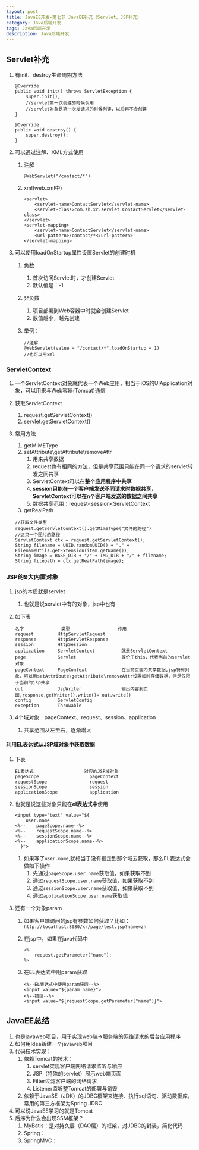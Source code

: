 ```yaml
---
layout: post
title: JavaEE开发-第七节 JavaEE补充（Servlet、JSP补充）
category: Java后端开发
tags: Java后端开发
description: Java后端开发
--- 
```


## Servlet补充
1. 有init、destroy生命周期方法
    
    ```
    @Override
    public void init() throws ServletException {
        super.init();
        //servlet第一次创建的时候调用
        //servlet对象是第一次发请求的时候创建，以后再不会创建
    }

    @Override
    public void destroy() {
        super.destroy();
    }
    ```
2. 可以通过注解、XML方式使用
    1. 注解
        
        ```
        @WebServlet("/contact/*")
        ```
    2. xml(web.xml中)
        
        ```
        <servlet>
            <servlet-name>ContactServlet</servlet-name>
            <servlet-class>com.zh.xr.servlet.ContactServlet</servlet-class>
        </servlet>
        <servlet-mapping>
            <servlet-name>ContactServlet</servlet-name>
            <url-pattern>/contact/*</url-pattern>
        </servlet-mapping>
        ```
3. 可以使用loadOnStartup属性设置Servlet的创建时机
    1. 负数
        1. 首次访问Servlet时，才创建Servlet
        2. 默认值是：-1
    2. 非负数
        1. 项目部署到Web容器中时就会创建Servlet
        2. 数值越小，越先创建
    3. 举例：
        
        ```
        //注解
        @WebServlet(value = "/contact/*",loadOnStartup = 1)
        //也可以用xml
        ```

### ServletContext
1. 一个ServletContext对象就代表一个Web应用，相当于iOS的UIApplication对象，可以用来与Web容器(Tomcat)通信
2. 获取ServletContext
    1. request.getServletContext()
    2. servlet.getServletContext()
3. 常用方法
    1. getMIMEType
    2. setAttribute\getAttribute\removeAttr
        1. 用来共享数据
        2. request也有相同的方法，但是共享范围只能在同一个请求的servlet转发之间共享
        3. ServletContext可以在**整个应用程序中共享**
        4. **session只能在一个客户端发送不同请求时数据共享，ServletContext可以在n个客户端发送的数据之间共享**
        5. 数据共享范围：request<session<ServletContext
    3. getRealPath

    
    ```
    //获取文件类型
    request.getServletContext().getMimeType("文件的路径")
    //这只一个图片的路径
    ServletContext ctx = request.getServletContext();
    String filename = UUID.randomUUID() + "." + FilenameUtils.getExtension(item.getName());
    String image = BASE_DIR + "/" + IMG_DIR + "/" + filename;
    String filepath = ctx.getRealPath(image);
    ```

### JSP的9大内置对象
1. jsp的本质就是servlet
    1. 也就是说servlet中有的对象，jsp中也有
2. 如下表

    ```
    名字              类型                  作用
    request         HttpServletRequest      
    response        HttpServletResponse
    session         HttpSession
    application     ServletContext          就是ServletContext
    page            Servlet                 等价于this，代表当前的servlet对象
    pageContext     PageContext             在当前页面内共享数据,jsp特有对象，可以用setAttribute\getAttribute\removeAttr设置临时存储数据，但是仅限于当前的jsp共享
    out             JspWriter               输出内容到页面,response.getWriter().write()= out.write()
    config          ServletConfig
    exception       Throwable
    ```
3. 4个域对象：pageContext、request、session、application
    1. 共享范围从左至右，逐渐增大


#### 利用EL表达式从JSP域对象中获取数据
1. 下表

    ```
    EL表达式                   对应的JSP域对象
    pageScope                   pageContext
    requestScope                request
    sessionScope                session
    applicationScope            application
    ```
2. 也就是说这些对象只能在**el表达式中**使用
    
    ```
    <input type="text" value="${
        user.name
    <%--    pageScope.name--%>
    <%--    requestScope.name--%>
    <%--    sessionScope.name--%>
    <%--    applicationScope.name--%>
      }">
    ```
    
    1. 如果写了`user.name`,就相当于没有指定到那个域去获取，那么EL表达式会做如下操作
        1. 先通过`pageScope.user.name`获取值，如果获取不到
        2. 通过`requestScope.user.name`获取值，如果获取不到
        3. 通过`sessionScope.user.name`获取值，如果获取不到
        4. 通过`applicationScope.user.name`获取值
3. 还有一个对象param
    1. 如果客户端访问的jsp有参数如何获取？比如：`http://localhost:8080/xr/page/test.jsp?name=zh`
    2. 在jsp中，如果在java代码中
        
        ```
        <%
            request.getParameter("name");
        %>
        ```
    3. 在EL表达式中用param获取
        
        ```
        <%--EL表达式中使用param获取--%>
        <input value="${param.name}">
        <%--错误--%>
        <input value="${requestScope.getParameter("name")}">
        ```

## JavaEE总结
1. 也是javaweb项目，用于实现web端->服务端的网络请求的后台应用程序
2. 如何用Idea新建一个javaweb项目
3. 代码技术实现：
    1. 依赖Tomcat的技术：
        1. servlet实现客户端网络请求监听与响应
        2. JSP（特殊的servlet）展示web端页面
        3. Filter过滤客户端的网络请求
        4. Listener监听整Tomcat的部署与销毁
    2. 依赖于JavaSE（JDK）的JDBC框架来连接、执行sql语句、驱动数据库，常用的第三方框架为Spring JDBC
4. 可以说JavaEE学习的就是Tomcat
5. 后序为什么会出现SSM框架？
    1. MyBatis：是对持久层（DAO层）的框架，对JDBC的封装，简化代码
    2. Spring：
    3. SpringMVC：

